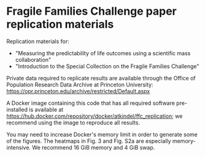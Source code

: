 # Fragile Families Challenge paper replication materials

Replication materials for:
- "Measuring the predictability of life outcomes using a scientific mass collaboration"
- "Introduction to the Special Collection on the Fragile Families Challenge"

Private data required to replicate results are available through the Office of Population Research Data Archive at Princeton University: https://opr.princeton.edu/archive/restricted/Default.aspx

A Docker image containing this code that has all required software pre-installed is available at https://hub.docker.com/repository/docker/atkindel/ffc_replication; we recommend using the image to reproduce all results.

You may need to increase Docker's memory limit in order to generate some of the figures. The heatmaps in Fig. 3 and Fig. S2a are especially memory-intensive. We recommend 16 GiB memory and 4 GiB swap.

